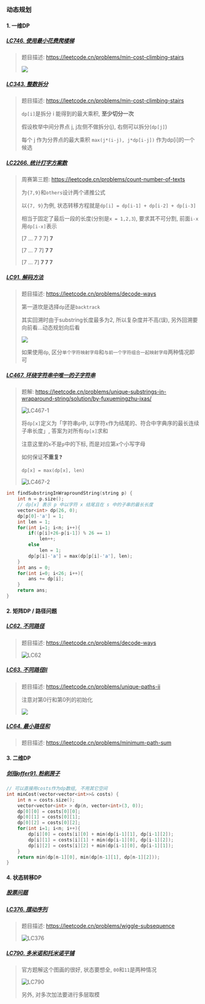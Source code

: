 ### 动态规划

#### 1. 一维DP
##### [LC746. 使用最小花费爬楼梯](/workspace/746.%E4%BD%BF%E7%94%A8%E6%9C%80%E5%B0%8F%E8%8A%B1%E8%B4%B9%E7%88%AC%E6%A5%BC%E6%A2%AF.cpp)

> 题目描述: https://leetcode.cn/problems/min-cost-climbing-stairs
> 
> <img src="https://img-blog.csdnimg.cn/2021010621363669.png">


##### [LC343. 整数拆分](/workspace/343.%E6%95%B4%E6%95%B0%E6%8B%86%E5%88%86.cpp)

> 题目描述: https://leetcode.cn/problems/min-cost-climbing-stairs
> 
> `dp[i]`是拆分 i 能得到的最大乘积, **至少切分一次**
> 
> 假设枚举中间分界点 j, j左侧不做拆分(j), 右侧可以拆分(`dp[j]`)
> 
> 每个 j 作为分界点的最大乘积 `max(j*(i-j), j*dp[i-j])` 作为dp[i]的一个候选


##### [LC2266. 统计打字方案数](/markdown/LC6058.%20%E7%BB%9F%E8%AE%A1%E6%89%93%E5%AD%97%E6%96%B9%E6%A1%88%E6%95%B0.md)

> 周赛第三题: https://leetcode.cn/problems/count-number-of-texts
>
> 为`{7,9}`和`others`设计两个递推公式
> 
> 以`{7, 9}`为例, 状态转移方程就是`dp[i] = dp[i-1] + dp[i-2] + dp[i-3]`
> 
> 相当于固定了最后一段的长度(分别是`x = 1,2,3`), 要求其不可分割, 前面`i-x`用`dp[i-x]`表示
> 
> [7 ... 7  7  7] **7**
>  
> [7 ... 7  7] **7  7**
> 
> [7 ... 7] **7  7  7**


##### [LC91. 解码方法](/workspace/91.%E8%A7%A3%E7%A0%81%E6%96%B9%E6%B3%95.cpp)

> 题目描述: https://leetcode.cn/problems/decode-ways
> 
> 第一道坎是选择`dp`还是`backtrack`
> 
> 其实回溯时由于substring长度最多为2, 所以复杂度并不高(误), 另外回溯要向前看...动态规划向后看
> 
> <img src="./../appendix/LC91.png">
> 
> 如果使用`dp`, 区分`单个字符映射字母`和`与前一个字符组合一起映射字母`两种情况即可

##### [LC467. 环绕字符串中唯一的子字符串](/workspace/467.%E7%8E%AF%E7%BB%95%E5%AD%97%E7%AC%A6%E4%B8%B2%E4%B8%AD%E5%94%AF%E4%B8%80%E7%9A%84%E5%AD%90%E5%AD%97%E7%AC%A6%E4%B8%B2.cpp)

> 题解: https://leetcode.cn/problems/unique-substrings-in-wraparound-string/solution/by-fuxuemingzhu-ixas/
>
> ![LC467-1](/appendix/LC467.png)
>
> 将`dp[x]`定义为「字符串`p`中, 以字符`x`作为结尾的、符合中字典序的最长连续子串长度」, 答案为对所有`dp[x]`求和
> 
> 注意这里的`x`不是`p`中的下标, 而是对应第`x`个小写字母
> 
> 如何保证**不重复**❓
>
> `dp[x] = max(dp[x], len)`
> 
> ![LC467-2](/appendix/LC467-2.png)

```CPP
int findSubstringInWraproundString(string p) {
    int n = p.size();
    // dp[x] 表示 p 中以字符 x 结尾且在 s 中的子串的最长长度
    vector<int> dp(26, 0);
    dp[p[0]-'a'] = 1;
    int len = 1;
    for(int i=1; i<n; i++){
        if((p[i]+26-p[i-1]) % 26 == 1)
            len++;
        else
            len = 1;
        dp[p[i]-'a'] = max(dp[p[i]-'a'], len);
    }
    int ans = 0;
    for(int i=0; i<26; i++){
        ans += dp[i];
    }
    return ans;
}
```


#### 2. 矩阵DP / 路径问题

##### [LC62. 不同路径](/workspace/62.%E4%B8%8D%E5%90%8C%E8%B7%AF%E5%BE%84.cpp)
> 题目描述: https://leetcode.cn/problems/decode-ways
> 
> ![LC62](/appendix/LC62.png)

##### [LC63. 不同路径Ⅱ](/workspace/63.%E4%B8%8D%E5%90%8C%E8%B7%AF%E5%BE%84-ii.cpp)

> 题目描述: https://leetcode.cn/problems/unique-paths-ii
> 
> 注意对第0行和第0列的初始化
> 
> <img src="https://img-blog.csdnimg.cn/20210104114513928.png">


##### [LC64. 最小路径和](/workspace/64.%E6%9C%80%E5%B0%8F%E8%B7%AF%E5%BE%84%E5%92%8C.cpp)
> 题目描述: https://leetcode.cn/problems/minimum-path-sum


#### 3. 二维DP

##### [剑指offer91. 粉刷房子](https://leetcode.cn/problems/JEj789/)

```CPP
// 可以直接用costs作为dp数组, 不用其它空间
int minCost(vector<vector<int>>& costs) {
    int n = costs.size();
    vector<vector<int> > dp(n, vector<int>(3, 0));
    dp[0][0] = costs[0][0];
    dp[0][1] = costs[0][1];
    dp[0][2] = costs[0][2];
    for(int i=1; i<n; i++){
        dp[i][0] = costs[i][0] + min(dp[i-1][1], dp[i-1][2]);
        dp[i][1] = costs[i][1] + min(dp[i-1][0], dp[i-1][2]);
        dp[i][2] = costs[i][2] + min(dp[i-1][0], dp[i-1][1]);
    }
    return min(dp[n-1][0], min(dp[n-1][1], dp[n-1][2]));
}
```


#### 4. 状态转移DP

##### [股票问题](/markdown/%E4%B8%93%E9%A2%98%20-%20DP%20-%20%E8%82%A1%E7%A5%A8%E9%97%AE%E9%A2%98.md)


##### [LC376. 摆动序列](/workspace/376.%E6%91%86%E5%8A%A8%E5%BA%8F%E5%88%97.cpp)

> 题目描述: https://leetcode.cn/problems/wiggle-subsequence
> 
> ![LC376](/appendix/LC376.png)


##### [LC790. 多米诺和托米诺平铺](/workspace/790.%E5%A4%9A%E7%B1%B3%E8%AF%BA%E5%92%8C%E6%89%98%E7%B1%B3%E8%AF%BA%E5%B9%B3%E9%93%BA.cpp)

> 官方题解这个图画的很好, 状态要想全, `00`和`11`是两种情况
> 
> ![LC790](/appendix/LC790.png)
> 
> 另外, 对多次加法要进行多层取模
